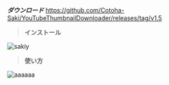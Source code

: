 ***ダウンロード*** https://github.com/Cotoha-Saki/YouTubeThumbnailDownloader/releases/tag/v1.5

> **インストール**

![sakiy](https://github.com/Cotoha-Saki/YouTubeThumbnailDownloader/assets/123475361/95f7dcef-94be-4e58-85f2-be45074cdfd5)

> **使い方**

![aaaaaa](https://github.com/Cotoha-Saki/YouTubeThumbnailDownloader/assets/123475361/3982bdee-fa17-4f4c-9e3b-d5ccdef4e144)